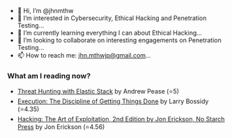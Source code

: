- 👋 Hi, I’m @jhnmthw
- 👀 I’m interested in Cybersecurity, Ethical Hacking and Penetration Testing...
- 🌱 I’m currently learning everything I can about Ethical Hacking...
- 💞️ I’m looking to collaborate on interesting engagements on Penetration Testing...
- 📫 How to reach me: jhn.mthwjp@gmail.com...

<!---
jhnmthw/jhnmthw is a ✨ special ✨ repository because its `README.md` (this file) appears on your GitHub profile.
You can click the Preview link to take a look at your changes.
--->

### What am I reading now?
<!-- GOODREADS-LIST:START -->
- [Threat Hunting with Elastic Stack](https://www.goodreads.com/review/show/4822127383?utm_medium=api&utm_source=rss) by Andrew Pease (⭐️5)
- [Execution: The Discipline of Getting Things Done](https://www.goodreads.com/review/show/3181155574?utm_medium=api&utm_source=rss) by Larry Bossidy (⭐️4.35)
- [Hacking: The Art of Exploitation, 2nd Edition by Jon Erickson, No Starch Press](https://www.goodreads.com/review/show/4480088914?utm_medium=api&utm_source=rss) by Jon Erickson (⭐️4.56)
<!-- GOODREADS-LIST:END -->

